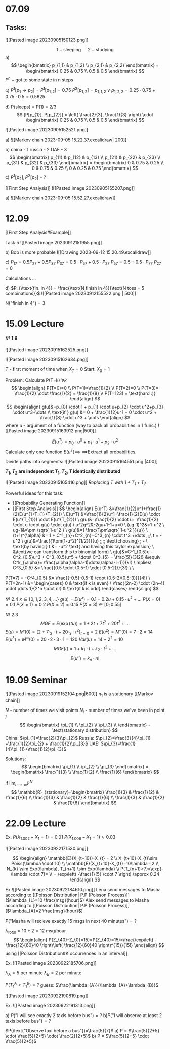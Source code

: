 
# 07.09
## Tasks:
![[Pasted image 20230905150123.png]]

$$
{1} - \text{sleeping} \;\;\;\;\;\
{2} - \text{studying}
$$
a)
$$
\begin{bmatrix}
p_{1,1} & p_{1,2} \\
p_{2,1} & p_{2,2}
\end{bmatrix} = \begin{bmatrix}
0.25 & 0.75 \\
0.5 & 0.5
\end{bmatrix}
$$
$P^n - \text{got to some state in n steps}$

c) 
$P^1[p_{1} \to p_{2}] = P^1[p_{1,2}] = 0.75$
$P^2[p_{1,2}] = p_{1,1,2} \lor p_{1,2,2} = 0.25  \cdot 0.75  + 0.75  \cdot 0.5 = 0.5625$

d)
P(sleeps) = P(1) = 2/3
$$
[P[p_{1}], P[p_{2}]] =  \left( \frac{2}{3}, \frac{1}{3} \right) \cdot  \begin{bmatrix}
0.25 & 0.75 \\
0.5 & 0.5
\end{bmatrix}
$$




![[Pasted image 20230905152521.png]]

a)
![[Markov chain 2023-09-05 15.22.37.excalidraw| 200]]

b) 
china - 1
russia - 2
UAE - 3
$$
\begin{bmatrix}
p_{11} & p_{12} & p_{13} \\
p_{21} & p_{22} & p_{23} \\
p_{31} & p_{32} & p_{33} 
\end{bmatrix} = 
\begin{bmatrix}
0 & 0.75 & 0.25  \\
0 & 0.75 & 0.25 \\
0 & 0.25 & 0.75
\end{bmatrix}
$$
с) $P^1[{p_2}], P^2[{p_2}]\;-\;?$

[[First Step Analysis]]
![[Pasted image 20230905155207.png]]

a) ![[Markov chain 2023-09-05 15.52.27.excalidraw]]
# 12.09
[[First Step Analysis#Example]]

Task 5
![[Pasted image 20230912151955.png]]


b) Bob is more probable
![[Drawing 2023-09-12 15.20.49.excalidraw]]

c) 
$P_{17} = 0.5P_{27} + 0.5P_{37}$
$P_{37} = 0.5 \cdot P_{57} + 0.5 \cdot P_{27}$
$P_{57}= 0.5 + 0.5 \cdot P_{77}$
$P_{27} = 0$

Calculations ...

d) 
$P_{\\text{fin. in 4}} = \frac{\text{N finish in 4}}{\text{N toss = 5 combinations}}$
![[Pasted image 20230912155522.png | 500]]


$\text{N("finish in 4")} = 3$


# 15.09 Lecture

#### № 1.6
![[Pasted image 20230915162525.png]]


![[Pasted image 20230915162634.png]]

$T$ - first moment of time when $X_{T} = 0$
Start: $X_{0} = 1$

Problem: Calculate P(T=k) $\forall k$
$$
\begin{align}
P(T=0)=0 \\
P(T=1)=\frac{1}{2} \\
P(T=2)=0 \\
P(T=3)= \frac{1}{2} \cdot \frac{1}{2} = \frac{1}{8} \\
P(T=123) = \text{hard :)}
\end{align}
$$
$$
\begin{align}
g(u)&=p_{0} \cdot 1 + p_{1} \cdot u+p_{2} \cdot u^2+p_{3} \cdot u^3+\dots \\
\text{if  } g(u) &= 0 + \frac{1}{2}u^1 + 0 \cdot u^2 + \frac{1}{8} \cdot u^3 + \dots
\end{align}
$$
where $u$ - argument of a function (way to pack all probabilities in 1 func.)
![[Pasted image 20230915163912.png|500]]

$$
E(u^T)=p_{0} \cdot u^0+p_{1} \cdot u^1 + p_{2} \cdot u^2
$$
Calculate only one function $E(u^T) \implies$ 
$\implies$Extract all probabilities.

Divide paths into segments:
![[Pasted image 20230915164551.png |400]]

**$T_{1}, T_{2}$ are independent
$T_{1},T_{2},T$ identically distributed**

![[Pasted image 20230915165416.png]]
*Replacing $T$ with $1 +T_{1}+T_{2}$*

Powerful ideas for this task:
- [[Probability Generating Function]]
- [[First Step Analysis]]
$$
\begin{align}
E(u^T) &=\frac{1}{2}u^1+\frac{1}{2}E(u^{1+T_{1}+T_{2}}) \\
E(u^T) &=\frac{1}{2}u^1+\frac{1}{2}E(u) \cdot E(u^{T_{1}}) \cdot E(u^{T_{2}})  \\
g(u)&=\frac{1}{2} \cdot u+ \frac{1}{2} \cdot u \cdot g(u)  \cdot g(u) \\
u^2g^2&-2gu+1-1+u=0 \\
(ug-1)^2&=1-u^2 \\
ug-1&=\pm \sqrt{ 1-u^2 } \\
g(u)&={ \frac{1\pm\sqrt{ 1-u^2 }}{u}} \\
(t+1)^{\alpha} &= 1 + C^1_{n}+C^2_{n}+C^3_{n} \cdot t^3 +\dots \;\;\;\ t = -u^2 \\ 
g(u)&=\frac{{1\pm(1-u^2)^{1/2}}}{u} \;\;\;\; \text{choosing}  \; - \\ 
\text{by having   } t &= -u^2 \text{ and having this taylor expansion} \\
&\text{we can transform this to binomial form} \\
g(u)&=C^1_{0.5}u - C^2_{0.5}u^3 + C^3_{0.5}u^5 + \dots\\ 
C^3_{5} = \frac{5!}{3!2!} &\equiv C^k_{\alpha}= \frac{\alpha(\alpha-1)\dots(\alpha-l+1)}{k!} \implies\\
C^3_{0.5} &= \frac{{0.5 \cdot (0.5-1) \cdot (0.5-2)}}{3!} \\ \\

P(T=7) = -C^4_{0.5} &= \frac{{-0.5(-0.5-1) \cdot (0.5-2)(0.5-3)}}{4!} \\
P(T=2n-1) &= \begin{cases}
0 & \text{if k is even} \\
\frac{(2n-2) \cdot (2n-4) \cdot \dots 1}{2^n \cdot n!} & \text{if k is odd}
\end{cases}
\end{align}
$$


№ 2.4
$x \in \{ 0,1,2,3,4,\dots \}$
$g(u) = E(u^x)=0.1+0.2u+0.15 \cdot u^2 + \dots$
$P(X=0)=0.1$
$P(X=1)=0.2$
$P(X=2)=0.15$
$P(X=3) \in [0; 0.55]$


№ 2.3
$$
MGF = E(\exp(tu))= 1+2t+7t^2+20t^3 + \dots
$$
$E(u)=M'(0) = [2+7 \cdot_{2} \cdot t + 20 \cdot_{3} \cdot t^2]_{t=0}=2$ 
$E(u^2) =M''(0) = 7 \cdot 2=14$
$E(u^3) =M'''(0) = 20 \cdot 2 \cdot 3 \cdot 1 = 120$
$Var(u)=14-2^2=10$
$$
MGF(t)=1+k_{1} \cdot t+k_{2} \cdot t^2 + \dots
$$
$$
E(u^n)=k_{n} \cdot n!
$$

# 19.09 Seminar


![[Pasted image 20230919152104.png|600]]
$\pi_{1}$ is a stationary [[Markov chain]]

$N$ - number of times we visit points
$N_{i}$ - number of times we've been in point $i$
$$
\begin{bmatrix}
\pi_{1} \\
\pi_{2} \\
\pi_{3} \\
\end{bmatrix} - \text{stationary distribution}
$$
China: $\pi_{1}=\frac{2}{3}\pi_{2}$ 
Russia: $\pi_{2}=\frac{3}{4}\pi_{1} +\frac{1}{2}\pi_{2} + \frac{1}{2}\pi_{3}$
UAE: $\pi_{3}=\frac{1}{4}\pi_{1}+\frac{1}{2}\pi_{3}$

Solutions:
$$
\begin{bmatrix}
\pi_{1} \\
\pi_{2} \\
\pi_{3}
\end{bmatrix} = \begin{bmatrix}
\frac{1}{3} \\
\frac{1}{2} \\
\frac{1}{6}
\end{bmatrix}
$$

if $\lim_{ n \to \infty }\mathbb{P}^N$
$$
\mathbb{R}_{stationary}=\begin{bmatrix}
\frac{1}{3} & \frac{1}{2} & \frac{1}{6} \\
\frac{1}{3} & \frac{1}{2} & \frac{1}{6} \\
\frac{1}{3} & \frac{1}{2} & \frac{1}{6}
\end{bmatrix}
$$



# 22.09 Lecture
Ex. 
$P(X_{1.002}-X_{1}=1)=0.01$
$P(X_{1.006}-X_{1}=1) \approx 0.03$

![[Pasted image 20230922171530.png]]

$$
\begin{align}
\mathbb{E}(X_{t+10})-X_{t} = 2 \\
X_{t+10}-X_{t}\sim Poiss(\lambda \cdot 10) \\
\mathbb{E}(X_{t+10}-X_{t})=10\lambda =2  \\
N_{k} \sim Exp(\lambda), T_{n+1} \sim Exp(\lambda) \\
P(T_{n+1}>7)=\exp(-\lambda \cdot 7)=  \\
= \exp\left( -\frac{1}{5} \cdot 7 \right) \approx 0.24
\end{align}
$$

Ex.![[Pasted image 20230922184610.png]]
Lena send messages to Masha according to [[Poisson Distribution| P.P (Poisson Process)]] ($\lambda_{L}=10 \frac{msg}{hour}$)
Alex send messages to Masha according to [[Poisson Distribution| P.P (Poisson Process)]] ($\lambda_{A}=2 \frac{msg}{hour}$)

$P(\text{"Masha will recieve exactly 15 msgs in next 40 minutes"})=?$

$\lambda_{total}=10+2=12 \text{ msg/hour}$
$$
\begin{align}
P(Z_{40}-Z_{0}=15)=P(Z_{40}=15)=\frac{\exp\left( -\frac{12}{60}40 \right)\left( \frac{12}{60}40 \right)^{15}}{15!}
\end{align}
$$
using [[Poisson Distribution#K occurrences in an interval]]

Ex.
![[Pasted image 20230922185706.png]]

$\lambda_{A}=5$ per minute
$\lambda_{B} = 2$ per minute

$P(T^{A}_{1} < T^{B}_{1}) = ?$
guess: $\frac{\lambda_{A}}{\lambda_{A}+\lambda_{B}}$

![[Pasted image 20230922190819.png]]


Ex. ![[Pasted image 20230922191313.png]]

a) $P(\text{"I will see exactly 2 taxis before bus"})=?$
b)$P(\text{"I will observe at least 2 taxis before bus"})=?$

$P(\text{"Observe taxi before a bus"})=\frac{5}{7}$
a) P = $\frac{5}{2+5} \cdot \frac{5}{2+5}  \cdot \frac{2}{2+5}$
b) P = $\frac{5}{2+5} \cdot \frac{5}{2+5}$
